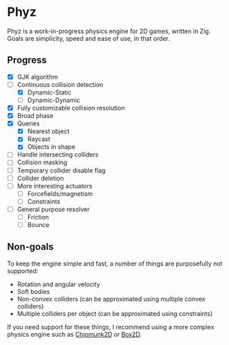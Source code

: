 # Phyz

Phyz is a work-in-progress physics engine for 2D games, written in Zig.
Goals are simplicity, speed and ease of use, in that order.

## Progress

- [x] GJK algorithm
- [ ] Continuous collision detection
	- [x] Dynamic-Static
	- [ ] Dynamic-Dynamic
- [x] Fully customizable collision resolution
- [x] Broad phase
- [x] Queries
	- [x] Nearest object
	- [x] Raycast
	- [x] Objects in shape
- [ ] Handle intersecting colliders
- [ ] Collision masking
- [ ] Temporary collider disable flag
- [ ] Collider deletion
- [ ] More interesting actuators
	- [ ] Forcefields/magnetism
	- [ ] Constraints
- [ ] General purpose resolver
	- [ ] Friction
	- [ ] Bounce

## Non-goals

To keep the engine simple and fast, a number of things are purposefully not supported:

- Rotation and angular velocity
- Soft bodies
- Non-convex colliders (can be approximated using multiple convex colliders)
- Multiple colliders per object (can be approximated using constraints)

If you need support for these things, I recommend using a more complex physics engine
such as [Chipmunk2D] or [Box2D].

[Chipmunk2D]: https://chipmunk-physics.net/
[Box2D]: https://box2d.org/
